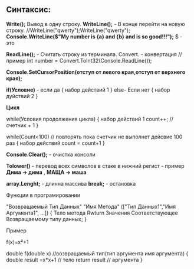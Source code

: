 ## Синтаксис: ##

**Write();** Вывод в одну строку.
**WriteLine();** - В конце перейти на новую строку. //WriteLine("qwerty");WriteLine("qwerty");
**Console.WriteLine($"My number is {a} and {b} and is so good!!!");** $ - это

**ReadLine();** - Считать строку из терминала.
Convert. - конвертация // пример int number = Convert.ToInt32(Console.ReadLine());


**Console.SetCursorPosition(отступ от левого края,отступ от верхнего края);**


**if(Условие)** - если да
{
    набор действий 1
}
else- Если нет
{
    набор дуйствий 2
}

**Цикл**

while(Условия продолжения цикла)
{
    набор действий 1
    count++; // счетчик + 1
}

while(Count<100) // повторять пока счетчик не выполнет дейсвие 100 раз
{
    набор действий
    count = count+1
}


**Console.Clear();** - очистка консоли







**Tolower()** - перевод всех символов в стаке в нижний регист - пример **Дима -> дима** , **МАЩА -> маша**

**array.Lenght;** -  длинна массива
**break;** - остановка

Функции в програмировании

"Возвращаемый Тип Данных" "Имя Метода" (["Тип Данных1","Имя Аргумента1", ...])
{
    Тело метода
    Rwturn Значения Соответствующее Возвращаемому типу данных;
}

Пример

f(x)=x²+1

double f(double x) //возвращаемый тип(тип аргумента имя аргумента)
{
    double result =x*x+1 // тело
    return result       // аргумента
}